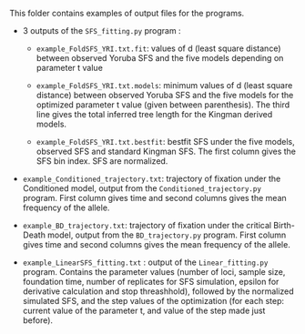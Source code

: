 This folder contains examples of output files for the programs.

- 3 outputs of the `SFS_fitting.py` program :
  * `example_FoldSFS_YRI.txt.fit`: values of d (least square distance) between observed Yoruba SFS and the five models depending on parameter t value

  * `example_FoldSFS_YRI.txt.models`: minimum values of d (least square distance) between observed Yoruba SFS and the five models for the optimized parameter t value (given between parenthesis). The third line gives the total inferred tree length for the Kingman derived models. 

  * `example_FoldSFS_YRI.txt.bestfit`: bestfit SFS under the five models, observed SFS and standard Kingman SFS. The first column gives the SFS bin index. SFS are normalized.

- `example_Conditioned_trajectory.txt`: trajectory of fixation under the Conditioned model, output from the `Conditioned_trajectory.py` program. First column gives time and second columns gives the mean frequency of the allele.

- `example_BD_trajectory.txt`: trajectory of fixation under the critical Birth-Death model, output from the `BD_trajectory.py` program. First column gives time and second columns gives the mean frequency of the allele.

- `example_LinearSFS_fitting.txt` : output of the `Linear_fitting.py` program. Contains the parameter values (number of loci, sample size, foundation time, number of replicates for SFS simulation, epsilon for derivative calculation and stop threashhold), followed by the normalized simulated SFS, and the step values of the optimization (for each step: current value of the parameter t, and value of the step made just before).
